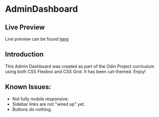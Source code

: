 # AdminDashboard
## Live Preview
Live preview can be found [here](https://williamandrews2.github.io/AdminDashboard/)

## Introduction

This Admin Dashboard was created as part of the Odin Project curriculum using both CSS Flexbox and CSS Grid. It has been cat-themed. Enjoy!

## Known Issues:
- Not fully mobile responsive. 
- Sidebar links are not "wired up" yet.
- Buttons do nothing.
